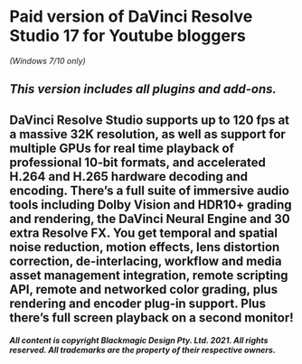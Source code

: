 # **Paid version of DaVinci Resolve Studio 17 for Youtube bloggers**
*(Windows 7/10 only)*
## *This version includes all plugins and add-ons.*
## DaVinci Resolve Studio supports up to 120 fps at a massive 32K resolution, as well as support for multiple GPUs for real time playback of professional 10‑bit formats, and accelerated H.264 and H.265 hardware decoding and encoding. There’s a full suite of immersive audio tools including Dolby Vision and HDR10+ grading and rendering, the DaVinci Neural Engine and 30 extra Resolve FX. You get temporal and spatial noise reduction, motion effects, lens distortion correction, de-interlacing, workflow and media asset management integration, remote scripting API, remote and networked color grading, plus rendering and encoder plug‑in support. Plus there’s full screen playback on a second monitor!
##### *All content is copyright Blackmagic Design Pty. Ltd. 2021. All rights reserved. All trademarks are the property of their respective owners.*
